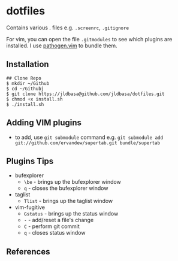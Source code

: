 dotfiles
======
Contains various . files e.g. `.screenrc`, `.gitignore`

For vim, you can open the file `.gitmodules` to see which plugins are installed. 
I use [pathogen.vim](https://github.com/tpope/vim-pathogen) to bundle them.


Installation
------------
    ## Clone Repo
    $ mkdir ~/Github
    $ cd ~/Githubj
    $ git clone https://jldbasa@github.com/jldbasa/dotfiles.git
    $ chmod +x install.sh
    $ ./install.sh


Adding VIM plugins
------------
* to add, use `git submodule` command e.g. `git submodule add 
  git://github.com/ervandew/supertab.git bundle/supertab`


Plugins Tips
------------
* bufexplorer
  * `\be` - brings up the bufexplorer window
  * `q`   - closes the bufexplorer window
* taglist
  * `Tlist` - brings up the taglist window
* vim-fugitive
  * `Gstatus` - brings up the status window
  * `-` - add/reset a file's change
  * `C` - perform git commit
  * `q` - closes status window


References
------------
[1]: http://stevelosh.com/blog/2010/09/coming-home-to-vim/?
